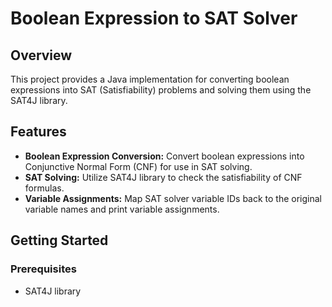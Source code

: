 # Boolean Expression to SAT Solver

## Overview

This project provides a Java implementation for converting boolean expressions into SAT (Satisfiability) problems and solving them using the SAT4J library.

## Features

- **Boolean Expression Conversion:** Convert boolean expressions into Conjunctive Normal Form (CNF) for use in SAT solving.
- **SAT Solving:** Utilize SAT4J library to check the satisfiability of CNF formulas.
- **Variable Assignments:** Map SAT solver variable IDs back to the original variable names and print variable assignments.

## Getting Started

### Prerequisites

- SAT4J library
